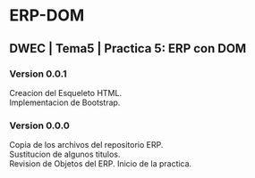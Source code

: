 # ERP-DOM
## DWEC | Tema5 | Practica 5: ERP con DOM  
  
### Version 0.0.1
Creacion del Esqueleto HTML.  
Implementacion de Bootstrap.  


### Version 0.0.0
Copia de los archivos del repositorio ERP.  
Sustitucion de algunos titulos.  
Revision de Objetos del ERP.
Inicio de la practica.  
